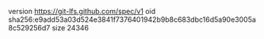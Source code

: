 version https://git-lfs.github.com/spec/v1
oid sha256:e9add53a03d524e3841f7376401942b9b8c683dbc16d5a90e3005a8c529256d7
size 24346
